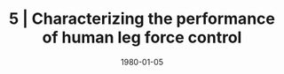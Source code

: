 ---
title: "5 | Characterizing the performance of human leg force control"
collection: publications
permalink: /publication/CO-5
date: 1980-01-05
venue: 'Engineering'
citation: '<b>Kudzia P.</b>, Robinovitch S., and Donelan M.,Characterizing the performance of human leg force control , <i>Canadian Society of Biomechanics</i>, Montreal, Canada. Conference Postponed <b>2020</b>'
---